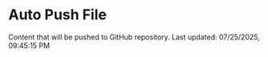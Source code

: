 # Auto Push File

Content that will be pushed to GitHub repository.
Last updated: 07/25/2025, 09:45:15 PM